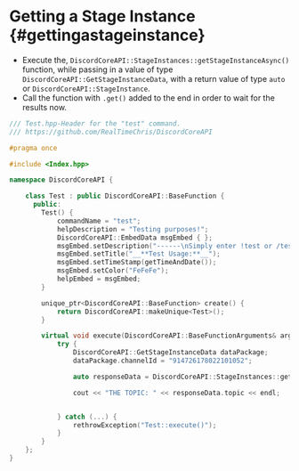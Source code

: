Getting a Stage Instance {#gettingastageinstance}
============
- Execute the, `DiscordCoreAPI::StageInstances::getStageInstanceAsync()` function, while passing in a value of type `DiscordCoreAPI::GetStageInstanceData`, with a return value of type `auto` or `DiscordCoreAPI::StageInstance`.
- Call the function with `.get()` added to the end in order to wait for the results now.

```cpp
/// Test.hpp-Header for the "test" command.
/// https://github.com/RealTimeChris/DiscordCoreAPI

#pragma once

#include <Index.hpp>

namespace DiscordCoreAPI {

	class Test : public DiscordCoreAPI::BaseFunction {
	  public:
		Test() {
			commandName = "test";
			helpDescription = "Testing purposes!";
			DiscordCoreAPI::EmbedData msgEmbed { };
			msgEmbed.setDescription("------\nSimply enter !test or /test!\n------");
			msgEmbed.setTitle("__**Test Usage:**__");
			msgEmbed.setTimeStamp(getTimeAndDate());
			msgEmbed.setColor("FeFeFe");
			helpEmbed = msgEmbed;
		}

		unique_ptr<DiscordCoreAPI::BaseFunction> create() {
			return DiscordCoreAPI::makeUnique<Test>();
		}

		virtual void execute(DiscordCoreAPI::BaseFunctionArguments& args) {
			try {
				DiscordCoreAPI::GetStageInstanceData dataPackage;
				dataPackage.channelId = "914726178022101052";

				auto responseData = DiscordCoreAPI::StageInstances::getStageInstanceAsync(dataPackage).get();

				cout << "THE TOPIC: " << responseData.topic << endl;


			} catch (...) {
				rethrowException("Test::execute()");
			}
		}
	};
}
```
